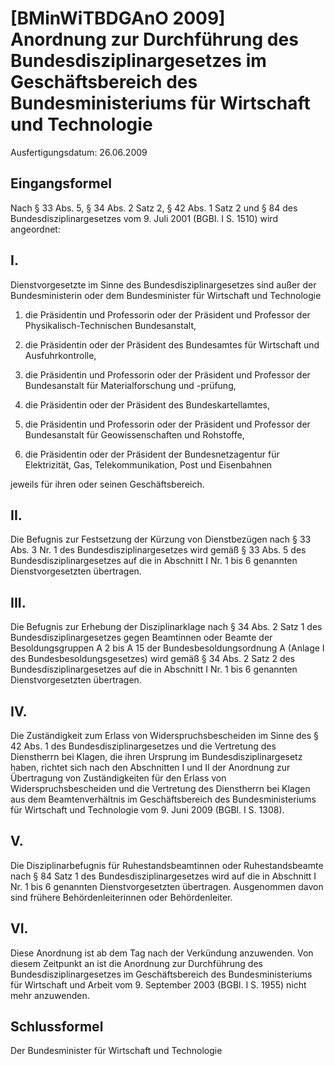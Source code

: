 # [BMinWiTBDGAnO 2009] Anordnung zur Durchführung des Bundesdisziplinargesetzes im Geschäftsbereich des Bundesministeriums für Wirtschaft und Technologie

Ausfertigungsdatum: 26.06.2009

 

## Eingangsformel

Nach § 33 Abs. 5, § 34 Abs. 2 Satz 2, § 42 Abs. 1 Satz 2 und § 84 des Bundesdisziplinargesetzes vom 9. Juli 2001 (BGBl. I S. 1510) wird angeordnet:


## I.

Dienstvorgesetzte im Sinne des Bundesdisziplinargesetzes sind außer der Bundesministerin oder dem Bundesminister für Wirtschaft und Technologie

1. die Präsidentin und Professorin oder der Präsident und Professor der Physikalisch-Technischen Bundesanstalt,

2. die Präsidentin oder der Präsident des Bundesamtes für Wirtschaft und Ausfuhrkontrolle,

3. die Präsidentin und Professorin oder der Präsident und Professor der Bundesanstalt für Materialforschung und -prüfung,

4. die Präsidentin oder der Präsident des Bundeskartellamtes,

5. die Präsidentin und Professorin oder der Präsident und Professor der Bundesanstalt für Geowissenschaften und Rohstoffe,

6. die Präsidentin oder der Präsident der Bundesnetzagentur für Elektrizität, Gas, Telekommunikation, Post und Eisenbahnen

jeweils für ihren oder seinen Geschäftsbereich.


## II.

Die Befugnis zur Festsetzung der Kürzung von Dienstbezügen nach § 33 Abs. 3 Nr. 1 des Bundesdisziplinargesetzes wird gemäß § 33 Abs. 5 des Bundesdisziplinargesetzes auf die in Abschnitt I Nr. 1 bis 6 genannten Dienstvorgesetzten übertragen.


## III.

Die Befugnis zur Erhebung der Disziplinarklage nach § 34 Abs. 2 Satz 1 des Bundesdisziplinargesetzes gegen Beamtinnen oder Beamte der Besoldungsgruppen A 2 bis A 15 der Bundesbesoldungsordnung A (Anlage I des Bundesbesoldungsgesetzes) wird gemäß § 34 Abs. 2 Satz 2 des Bundesdisziplinargesetzes auf die in Abschnitt I Nr. 1 bis 6 genannten Dienstvorgesetzten übertragen.


## IV.

Die Zuständigkeit zum Erlass von Widerspruchsbescheiden im Sinne des § 42 Abs. 1 des Bundesdisziplinargesetzes und die Vertretung des Dienstherrn bei Klagen, die ihren Ursprung im Bundesdisziplinargesetz haben, richtet sich nach den Abschnitten I und II der Anordnung zur Übertragung von Zuständigkeiten für den Erlass von Widerspruchsbescheiden und die Vertretung des Dienstherrn bei Klagen aus dem Beamtenverhältnis im Geschäftsbereich des Bundesministeriums für Wirtschaft und Technologie vom 9. Juni 2009 (BGBl. I S. 1308).


## V.

Die Disziplinarbefugnis für Ruhestandsbeamtinnen oder Ruhestandsbeamte nach § 84 Satz 1 des Bundesdisziplinargesetzes wird auf die in Abschnitt I Nr. 1 bis 6 genannten Dienstvorgesetzten übertragen. Ausgenommen davon sind frühere Behördenleiterinnen oder Behördenleiter.


## VI.

Diese Anordnung ist ab dem Tag nach der Verkündung anzuwenden. Von diesem Zeitpunkt an ist die Anordnung zur Durchführung des Bundesdisziplinargesetzes im Geschäftsbereich des Bundesministeriums für Wirtschaft und Arbeit vom 9. September 2003 (BGBl. I S. 1955) nicht mehr anzuwenden.


## Schlussformel

Der Bundesminister für Wirtschaft und Technologie
